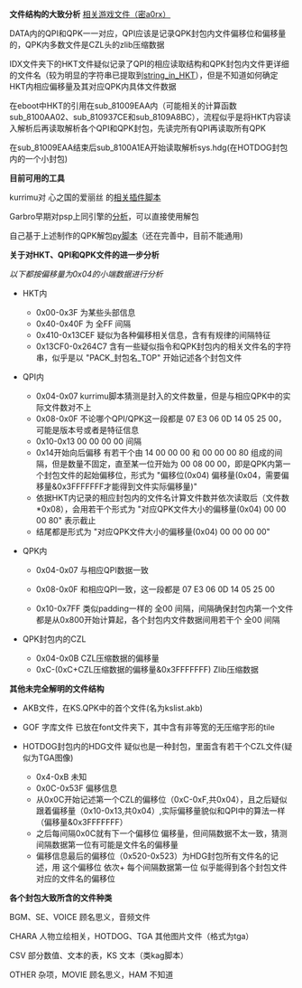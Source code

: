 **文件结构的大致分析**
[相关游戏文件（密a0rx）](https://wwep.lanzoul.com/iZ7Ga2uzy2cb)

DATA内的QPI和QPK一一对应，QPI应该是记录QPK封包内文件偏移位和偏移量的，QPK内多数文件是CZL头的zlib压缩数据

IDX文件夹下的HKT文件疑似记录了QPI的相应读取结构和QPK封包内文件更详细的文件名（较为明显的字符串已提取到[string_in_HKT](string_in_HKT.txt)），但是不知道如何确定HKT内相应偏移量及其对应QPK内具体文件数据

在eboot中HKT的引用在sub_81009EAA内（可能相关的计算函数sub_8100AA02、sub_810937CE和sub_8109A8BC），流程似乎是将HKT内容读入解析后再读取解析各个QPI和QPK封包，先读完所有QPI再读取所有QPK

在sub_81009EAA结束后sub_8100A1EA开始读取解析sys.hdg(在HOTDOG封包内的一个小封包)



**目前可用的工具**

kurrimu对 心之国的爱丽丝 的[相关插件脚本](https://github.com/IcySon55/Kuriimu/issues/518)

Garbro早期对psp上同引擎的[分析](https://github.com/crskycode/GARbro/blob/master/ArcFormats/Psp/ArcQPK.cs)，可以直接使用解包

自己基于上述制作的QPK解包[py脚本](https://github.com/lzhhzl/about-qoo/blob/master/qpk_qpi.py)（还在完善中，目前不能通用)



**关于对HKT、QPI和QPK文件的进一步分析**

*以下都按偏移量为0x04的小端数据进行分析*

- HKT内
  - 0x00-0x3F 为某些头部信息
  - 0x40-0x40F 为 全FF 间隔
  - 0x410-0x13CEF 疑似为各种偏移相关信息，含有有规律的间隔特征
  - 0x13CF0-0x264C7 含有一些疑似指令和QPK封包内的相关文件名的字符串，似乎是以 "PACK\_封包名_TOP" 开始记述各个封包文件

- QPI内
  - 0x04-0x07 kurrimu脚本猜测是封入的文件数量，但是与相应QPK中的实际文件数对不上
  - 0x08-0x0F 不论哪个QPI/QPK这一段都是 07 E3 06 0D 14 05 25 00，可能是版本号或者是特征信息
  - 0x10-0x13  00 00 00 00 间隔
  - 0x14开始向后偏移 有若干个由 14 00 00 00 和 00 00 00 80 组成的间隔，但是数量不固定，直至某一位开始为 00 08 00 00，即是QPK内第一个封包文件的起始偏移位，形式为 "偏移位(0x04) 偏移量(0x04，需要偏移量&0x3FFFFFFF才能得到文件实际偏移量)"
  - 依据HKT内记录的相应封包内的文件名计算文件数并依次读取后（文件数*0x08），会用若干个形式为 "对应QPK文件大小的偏移量(0x04) 00 00 00 80" 表示截止
  - 结尾都是形式为 "对应QPK文件大小的偏移量(0x04) 00 00 00 00"

- QPK内
  - 0x04-0x07 与相应QPI数据一致
  
  - 0x08-0x0F 和相应QPI一致，这一段都是 07 E3 06 0D 14 05 25 00
  
  - 0x10-0x7FF 类似padding一样的 全00 间隔，间隔确保封包内第一个文件都是从0x800开始计算起，各个封包内文件数据间用若干个 全00 间隔

- QPK封包内的CZL
  - 0x04-0x0B CZL压缩数据的偏移量
  - 0xC-(0xC+CZL压缩数据的偏移量&0x3FFFFFFF) Zlib压缩数据
  

**其他未完全解明的文件结构**

- AKB文件，在KS.QPK中的首个文件(名为kslist.akb)

- GOF 字库文件 已放在font文件夹下，其中含有非等宽的无压缩字形的tile

- HOTDOG封包内的HDG文件
疑似也是一种封包，里面含有若干个CZL文件(疑似为TGA图像)
  - 0x4-0xB 未知
  - 0x0C-0x53F 偏移信息
  - 从0x0C开始记述第一个CZL的偏移位（0xC-0xF,共0x04），且之后疑似跟着偏移量（0x10-0x13,共0x04）,实际偏移量貌似和QPI中的算法一样（偏移量&0x3FFFFFFF）
  - 之后每间隔0x0C就有下一个偏移位 偏移量，但间隔数据不太一致，猜测间隔数据第一位有可能是文件名的偏移量
  - 偏移信息最后的偏移位（0x520-0x523）为HDG封包所有文件名的记述，用 这个偏移位 依次+ 每个间隔数据第一位 似乎能得到各个封包文件对应的文件名的偏移位

**各个封包大致所含的文件种类**

BGM、SE、VOICE 顾名思义，音频文件

CHARA 人物立绘相关，HOTDOG、TGA 其他图片文件（格式为tga）

CSV 部分数值、文本的表，KS 文本（类kag脚本）

OTHER 杂项，MOVIE 顾名思义，HAM 不知道
